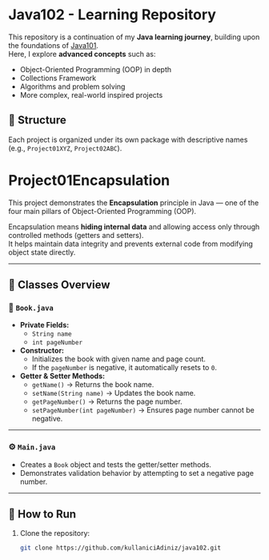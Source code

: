 # Java102 - Learning Repository

This repository is a continuation of my **Java learning journey**, building upon the foundations of [Java101](https://github.com/kullaniciAdiniz/java101).  
Here, I explore **advanced concepts** such as:

- Object-Oriented Programming (OOP) in depth
- Collections Framework
- Algorithms and problem solving
- More complex, real-world inspired projects

## 📂 Structure
Each project is organized under its own package with descriptive names (e.g., `Project01XYZ`, `Project02ABC`).

# Project01Encapsulation

This project demonstrates the **Encapsulation** principle in Java — one of the four main pillars of Object-Oriented Programming (OOP).

Encapsulation means **hiding internal data** and allowing access only through controlled methods (getters and setters).  
It helps maintain data integrity and prevents external code from modifying object state directly.

---

## 📘 Classes Overview

### 🧱 `Book.java`
- **Private Fields:**
    - `String name`
    - `int pageNumber`
- **Constructor:**
    - Initializes the book with given name and page count.
    - If the `pageNumber` is negative, it automatically resets to `0`.
- **Getter & Setter Methods:**
    - `getName()` → Returns the book name.
    - `setName(String name)` → Updates the book name.
    - `getPageNumber()` → Returns the page number.
    - `setPageNumber(int pageNumber)` → Ensures page number cannot be negative.

---

### ⚙️ `Main.java`
- Creates a `Book` object and tests the getter/setter methods.
- Demonstrates validation behavior by attempting to set a negative page number.

---
## 🚀 How to Run
1. Clone the repository:
   ```bash
   git clone https://github.com/kullaniciAdiniz/java102.git
